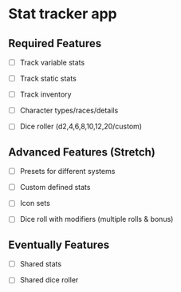# Stat tracker app

## Required Features

- [ ] Track variable stats

- [ ] Track static stats

- [ ] Track inventory

- [ ] Character types/races/details

- [ ] Dice roller (d2,4,6,8,10,12,20/custom)

## Advanced Features (Stretch)

- [ ] Presets for different systems

- [ ] Custom defined stats

- [ ] Icon sets

- [ ] Dice roll with modifiers (multiple rolls & bonus)

## Eventually Features

- [ ] Shared stats

- [ ] Shared dice roller
